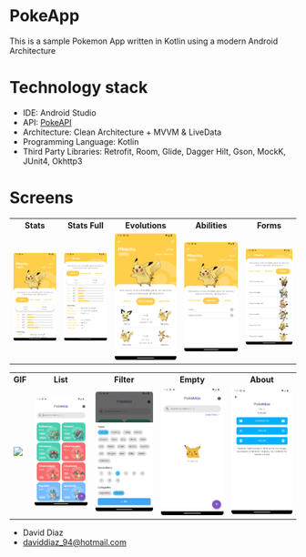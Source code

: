 # PokeApp

This is a sample Pokemon App written in Kotlin using a modern Android Architecture

# Technology stack

- IDE: Android Studio
- API: [PokeAPI](https://pokeapi.co/)
- Architecture: Clean Architecture + MVVM & LiveData
- Programming Language: Kotlin
- Third Party Libraries: Retrofit, Room, Glide, Dagger Hilt, Gson, MockK, JUnit4, Okhttp3

# Screens

<table style="width:100%">
  <tr>
    <th>Stats</th>
    <th>Stats Full</th>
    <th>Evolutions</th>
    <th>Abilities</th>
    <th>Forms</th>
  </tr>
  <tr>
    <td><img src="screenshots/detail1.png"/></td>
    <td><img src="screenshots/detail2.png"/></td>
    <td><img src="screenshots/detail3.png"/></td>
    <td><img src="screenshots/detail4.png"/></td>
    <td><img src="screenshots/detail5.png"/></td>
  </tr>
</table>

<table style="width:100%">
<tr>
    <th>GIF</th>
    <th>List</th>
    <th>Filter</th>
    <th>Empty</th>
    <th>About</th>
  </tr>
  <tr>
    <td><img src="screenshots/video.gif"/></td>
    <td><img src="screenshots/list.png"/></td>
    <td><img src="screenshots/filter.png"/></td>
    <td><img src="screenshots/empty_state.png"/></td>
    <td><img src="screenshots/about.png"/></td>
  </tr>
</table>

* David Diaz
* daviddiaz_94@hotmail.com